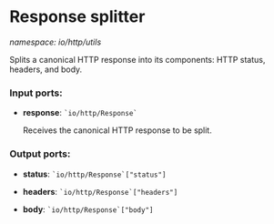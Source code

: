 # Response splitter

_namespace: io/http/utils_

Splits a canonical HTTP response into its components: HTTP status, headers, and body.

### Input ports:

* __response__: `` `io/http/Response` ``

    Receives the canonical HTTP response to be split.

### Output ports:

* __status__: `` `io/http/Response`["status"] ``


* __headers__: `` `io/http/Response`["headers"] ``


* __body__: `` `io/http/Response`["body"] ``

